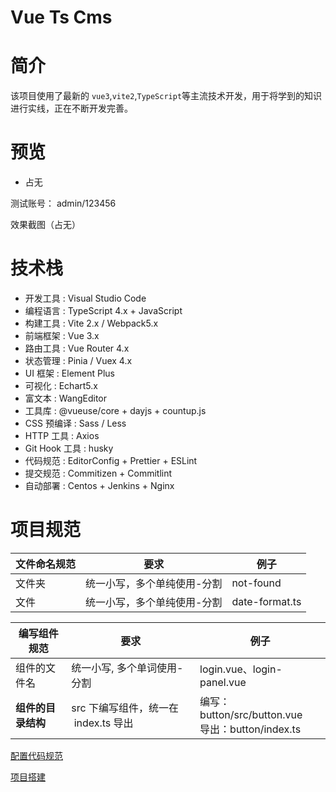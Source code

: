 # Vue Ts Cms

# 简介

该项目使用了最新的 `vue3`,`vite2`,`TypeScript`等主流技术开发，用于将学到的知识进行实线，正在不断开发完善。

# 预览

- 占无

测试账号： admin/123456

效果截图（占无）

# 技术栈

- 开发工具 : Visual Studio Code
- 编程语言 : TypeScript 4.x + JavaScript
- 构建工具 : Vite 2.x / Webpack5.x
- 前端框架 : Vue 3.x
- 路由工具 : Vue Router 4.x
- 状态管理 : Pinia / Vuex 4.x
- UI 框架 : Element Plus
- 可视化 : Echart5.x
- 富文本 : WangEditor
- 工具库 : @vueuse/core + dayjs + countup.js
- CSS 预编译 : Sass / Less
- HTTP 工具 : Axios
- Git Hook 工具 : husky
- 代码规范 : EditorConfig + Prettier + ESLint
- 提交规范 : Commitizen + Commitlint
- 自动部署 : Centos + Jenkins + Nginx

# 项目规范

| 文件命名规范 | 要求                        | 例子           |
| ------------ | --------------------------- | -------------- |
| 文件夹       | 统一小写，多个单纯使用-分割 | not-found      |
| 文件         | 统一小写，多个单纯使用-分割 | date-format.ts |

| 编写组件规范       | 要求                                  | 例子                                                   |
| ------------------ | ------------------------------------- | ------------------------------------------------------ |
| 组件的文件名       | 统一小写, 多个单词使用-分割           | login.vue、login-panel.vue                             |
| **组件的目录结构** | src 下编写组件，统一在  index.ts 导出 | 编写：button/src/button.vue<br />导出：button/index.ts |

[配置代码规范](https://github.com/Coder-Cgx/vue3-ts-cms/blob/master/src/docs/CodeSpecification.md)

[项目搭建](https://github.com/Coder-Cgx/vue3-ts-cms/blob/master/README.Build.md)
